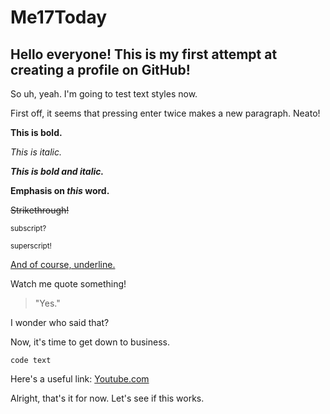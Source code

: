 # Me17Today
## Hello everyone! This is my first attempt at creating a profile on GitHub!

So uh, yeah. I'm going to test text styles now.

First off, it seems that pressing enter twice makes a new paragraph. Neato!

**This is bold.**

*This is italic.*

***This is bold and italic.***

**Emphasis on *this* word.**

~~Strikethrough!~~

<sub>subscript?</sub>

<sup>superscript!</sup>

<ins>And of course, underline.</ins>

Watch me quote something!
> "Yes."

I wonder who said that?

Now, it's time to get down to business.
```
code text
```

Here's a useful link:
[Youtube.com](youtube.com)

Alright, that's it for now. Let's see if this works.
